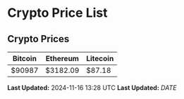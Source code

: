 # Crypto Price List

## Crypto Prices
| Bitcoin | Ethereum | Litecoin |
| ------- | -------- | -------- |
| $90987 | $3182.09 | $87.18 |
**Last Updated:** 2024-11-16 13:28 UTC
**Last Updated:** $DATE$
